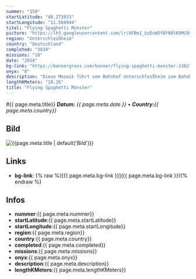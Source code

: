 ```yaml
---
nummer: "159"
startLatitude: "48.273833"
startLongitude: "11.568944"
titel: "Flying Spaghetti Monster"
picture: "https://lh3.googleusercontent.com/lr/AFBm1_bzDsWDf0FN9l69MCO9S_k3kOapxGklmvNgB6ppC3nm6lDsK9AYBtjoXi1_J0yDyB1wuC1bkYiJ6fg47yEpnMeIjnAAgPsV9oPZ_SV9eD13UwK4X-TNCalFvFgInP5RRsFldAXBsYRsHrVBsjnaKtd2Wv5RH7ShoVCnT9HPd35LpokS5__6GkYrG4vayFfgW903psKsY2hCiMvEXIgaFN-Czhoc_LdCUAM_uSiGejm4y70R_rJ0TU2oikq5-8UmCV_StsSn0Y49vGWr20tOoEc2_rORIyjspUGY5dOZ1xjySUmV4o21brjvGpXGLYsNQb5hHnqqgJlbDoCZ8HuIp8jgKHyh_MvXToIqnqq8hU3d8rXKtUoQwgWLFsq34b0ZEXwjelym6QehtilkXdd1X34Q7SMnatwnG3ba72758ZVrHfEUgPXxBUMFLadtdlK48K03q-rOVxpbnMr9JJLnj6Z4Rho4R8sNHHDqT4X5Ea6Q4-JR7O0J7lsoOTEAF4YkqpQ6VDOtLCSeCF8HOAe4ToEuY0EmzPXZ_ITnTT8H8z2tJEWA0faEMsuWZ6CqoEvsdOUZUwfnOGCvyZq8OO9pgriPyzaDCS-c4dWupq4Xj5S47m0Sv1i1vuRF3tcQYyyj1LjF_e6gLGgaV7DqMVkedk9n72QzYvKp695U5fKIXsEYFjoNWEXvbmuIKLYaFmyk9ZbM3VYQTenF01qFlsZS9-D8VrhnaRmXrjQLgzmQpvgvnNUszcs9YpgWoFT3miX3DQfvTnGJhCdY_eXWqfKDk-Y1OHfFge4aXlEB3D8THBipH7UwLeSgJKttlGDM9zEVZY71s99SOmIHvBDSW6pXY_w2vLiS410zYS0H"
region: "Unterschleißheim"
country: "Deutschland"
completed: "3834"
missions: "18"
date: "2018"
bg-link: "https://bannergress.com/banner/flying-spaghetti-monster-3382"
onyx: "0"
description: "Diese Mosaik führt vom Bahnhof Unterschleißheim zum Bahnhof Lohhof mit vielen Umwegen. - Our One Creator Which Flies and is Spaghetti and a Monster,"
lengthKMeters: "18,35"
title: "Flying Spaghetti Monster"
---
```


#{{ page.meta.title}}
_**Datum:** {{ page.meta.date }} • **Country:**{{ page.meta.country}}_

## Bild
![{{page.meta.title | default('Bild')}}]({{page.meta.picture}})

## Links
- **bg-link**: {% raw %}[{{ page.meta.bg-link }}]({{ page.meta.bg-link }}){% endraw %}

## Infos
- **nummer**:{{ page.meta.nummer}}
- **startLatitude**:{{ page.meta.startLatitude}}
- **startLongitude**:{{ page.meta.startLongitude}}
- **region**:{{ page.meta.region}}
- **country**:{{ page.meta.country}}
- **completed**:{{ page.meta.completed}}
- **missions**:{{ page.meta.missions}}
- **onyx**:{{ page.meta.onyx}}
- **description**:{{ page.meta.description}}
- **lengthKMeters**:{{ page.meta.lengthKMeters}}

